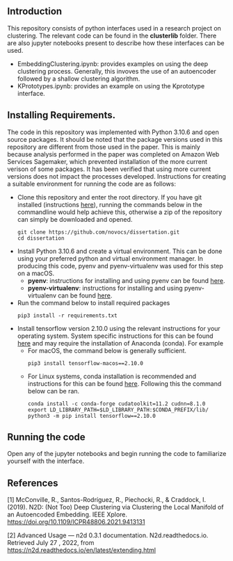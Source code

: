 ## Introduction
This repository consists of python interfaces used in a research project on clustering. The relevant code can be found
in the **clusterlib** folder. There are also jupyter notebooks present to describe how these interfaces can be used. 
- EmbeddingClustering.ipynb: provides examples on using the deep clustering process. Generally, this invoves the use of
an autoencoder followed by a shallow clustering algorithm.
- KPrototypes.ipynb: provides an example on using the Kprototype interface.


## Installing Requirements.
The code in this repository was implemented with Python 3.10.6 and open source packages. It should be noted that the package versions 
used in this repository are different from those used in the paper. This is mainly because analysis performed in the 
paper was completed on Amazon Web Services Sagemaker, which prevented installation of the more current verison of some 
packages. It has been verified that using more current versions does not impact the processes developed. Instructions for 
creating a suitable environment for running the code are as follows:
* Clone this repository and enter the root directory. If you have git installed (instructions [here](https://git-scm.com/book/en/v2/Getting-Started-Installing-Git)), running the commands below in the commandline
would help achieve this, otherwise a zip of the repository can simply be downloaded and opened. 
  ```commandline
  git clone https://github.com/novocs/dissertation.git
  cd dissertation
  ```
* Install Python 3.10.6 and create a virtual environment. This can be done using your preferred python and virtual environment manager. 
In producing this code, pyenv and pyenv-virtualenv was used for this step on a macOS.
  * **pyenv**: instructions for installing and using pyenv can be found [here](https://github.com/pyenv/pyenv).
  * **pyenv-virtualenv**: instructions for installing and using pyenv-virtualenv can be found [here](https://github.com/pyenv/pyenv-virtualenv).
* Run the command below to install required packages
    ```commandline
    pip3 install -r requirements.txt
    ```
* Install tensorflow version 2.10.0 using the relevant instructions for your operating system. System specific instructions for this can be found 
[here](https://www.tensorflow.org/install/pip#linux) and may require the installation of Anaconda (conda). For example
  * For macOS, the command below is generally sufficient.
    ```commandline
    pip3 install tensorflow-macos==2.10.0
    ```
  * For Linux systems, conda installation is recommended and instructions for this can be found [here](https://conda.io/projects/conda/en/latest/user-guide/install/index.html). 
  Following this the command below can be ran.
    ```commandline
    conda install -c conda-forge cudatoolkit=11.2 cudnn=8.1.0
    export LD_LIBRARY_PATH=$LD_LIBRARY_PATH:$CONDA_PREFIX/lib/
    python3 -m pip install tensorflow==2.10.0
    ```

## Running the code
Open any of the jupyter notebooks and begin running the code to familiarize yourself with the interface.

## References
[1] McConville, R., Santos-Rodríguez, R., Piechocki, R., & Craddock, I. (2019). N2D: (Not Too) Deep Clustering via Clustering the Local Manifold of an Autoencoded Embedding. IEEE Xplore. https://doi.org/10.1109/ICPR48806.2021.9413131

[2] Advanced Usage — n2d 0.3.1 documentation. N2d.readthedocs.io. Retrieved July 27 , 2022, from https://n2d.readthedocs.io/en/latest/extending.html